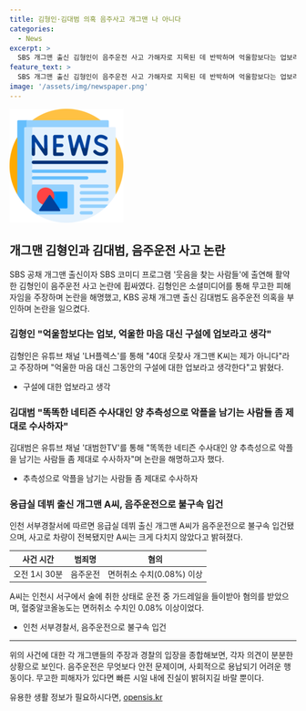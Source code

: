```yaml
---
title: 김형인·김대범 의혹 음주사고 개그맨 나 아니다
categories:
  - News
excerpt: >
  SBS 개그맨 출신 김형인이 음주운전 사고 가해자로 지목된 데 반박하며 억울함보다는 업보라고 생각한다고 밝히고, 코미디 프로그램 출연으로 유명한 김대범도 이에 동조했다. 둘 다 의혹을 부인하고, 경찰에 의해 혐의를 받고 있는 40대 A씨는 술에 취한 상태로 운전 중 가드레일을 들이받아 사고를 일으켰으며, 혈중알코올농도가 수치를 초과했다.
feature_text: >
  SBS 개그맨 출신 김형인이 음주운전 사고 가해자로 지목된 데 반박하며 억울함보다는 업보라고 생각한다고 밝히고, 코미디 프로그램 출연으로 유명한 김대범도 이에 동조했다. 둘 다 의혹을 부인하고, 경찰에 의해 혐의를 받고 있는 40대 A씨는 술에 취한 상태로 운전 중 가드레일을 들이받아 사고를 일으켰으며, 혈중알코올농도가 수치를 초과했다.
image: '/assets/img/newspaper.png'
---
```


<p><img src="/assets/img/newspaper.png" alt="kimp 속보" /></p>

<h2 data-ke-size="size26">개그맨 김형인과 김대범, 음주운전 사고 논란</h2>

<p data-ke-size="size16">SBS 공채 개그맨 출신이자 SBS 코미디 프로그램 '웃음을 찾는 사람들'에 출연해 활약한 김형인이 음주운전 사고 논란에 휩싸였다. 김형인은 소셜미디어를 통해 무고한 피해자임을 주장하며 논란을 해명했고, KBS 공채 개그맨 출신 김대범도 음주운전 의혹을 부인하며 논란을 일으켰다.</p>

<h3 data-ke-size="size24">김형인 "억울함보다는 업보, 억울한 마음 대신 구설에 업보라고 생각"</h3>

<p data-ke-size="size16">김형인은 유튜브 채널 'LH플렉스'를 통해 "40대 웃찾사 개그맨 K씨는 제가 아니다"라고 주장하며 "억울한 마음 대신 그동안의 구설에 대한 업보라고 생각한다"고 밝혔다.</p>

<ul>
<li>구설에 대한 업보라고 생각</li>
</ul>

<h3 data-ke-size="size24">김대범 "똑똑한 네티즌 수사대인 양 추측성으로 악플을 남기는 사람들 좀 제대로 수사하자"</h3>

<p data-ke-size="size16">김대범은 유튜브 채널 '대범한TV'를 통해 "똑똑한 네티즌 수사대인 양 추측성으로 악플을 남기는 사람들 좀 제대로 수사하자"며 논란을 해명하고자 했다.</p>

<ul>
<li>추측성으로 악플을 남기는 사람들 좀 제대로 수사하자</li>
</ul>

<h3 data-ke-size="size24">응급실 데뷔 출신 개그맨 A씨, 음주운전으로 불구속 입건</h3>

<p data-ke-size="size16">인천 서부경찰서에 따르면 응급실 데뷔 출신 개그맨 A씨가 음주운전으로 불구속 입건됐으며, 사고로 차량이 전복됐지만 A씨는 크게 다치지 않았다고 밝혀졌다.</p>

<table>
<thead>
<tr>
<th style="text-align: center;">사건 시간</th>
<th style="text-align: center;">범죄명</th>
<th style="text-align: center;">혐의</th>
</tr>
</thead>
<tbody>
<tr>
<td style="text-align: center;">오전 1시 30분</td>
<td style="text-align: center;">음주운전</td>
<td style="text-align: center;">면허취소 수치(0.08%) 이상</td>
</tr>
</tbody>
</table>

<p data-ke-size="size16">A씨는 인천시 서구에서 술에 취한 상태로 운전 중 가드레일을 들이받아 혐의를 받았으며, 혈중알코올농도는 면허취소 수치인 0.08% 이상이었다.</p>

<ul>
<li>인천 서부경찰서, 음주운전으로 불구속 입건</li>
</ul>

<hr>

<p data-ke-size="size16">위의 사건에 대한 각 개그맨들의 주장과 경찰의 입장을 종합해보면, 각자 의견이 분분한 상황으로 보인다. 음주운전은 무엇보다 안전 문제이며, 사회적으로 용납되기 어려운 행동이다. 무고한 피해자가 있다면 빠른 시일 내에 진실이 밝혀지길 바랄 뿐이다.</p>
유용한 생활 정보가 필요하시다면, <a href="https://opensis.kr" rel="dofollow">opensis.kr</a>



